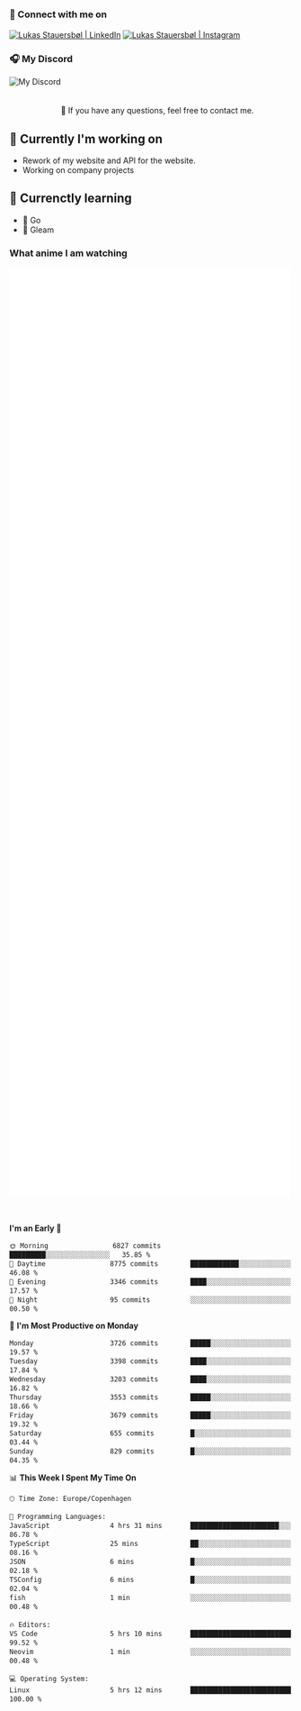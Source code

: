 ### 🔗 Connect with me on
<a href="https://www.instagram.com/lukas_stauersbol" target="_blank"><img align="center" src="https://raw.githubusercontent.com/stauersbol/stauersbol/main/images/instagram.svg" alt="Lukas Stauersbøl | LinkedIn" width="30px"/></a>
<a href="https://www.linkedin.com/in/lukas-stauersbol/" target="_blank"><img align="center" src="https://raw.githubusercontent.com/stauersbol/stauersbol/main/images/linkedin.svg" alt="Lukas Stauersbøl | Instagram" width="30px"/></a>

<p align="center">
 <h3>🎧 My Discord</h3>
 <img align="left" height="55px" src="https://discord.c99.nl/widget/theme-2/147806323323568128.png" alt="My Discord" />
</p>

<br/>
<br/>
<br/>
💬 If you have any questions, feel free to contact me.

## 🔭 Currently I'm working on
- Rework of my website and API for the website.
- Working on company projects
 
## 🌱 Currenctly learning
- 💙 Go
- 💜 Gleam

### What anime I am watching
<a href="https://anilist.co/user/slashiy/" align="center"><img align="center" width="500px" src="metrics.plugin.personal.anilist.svg" /></a>

<br/>

<!--START_SECTION:waka-->
**I'm an Early 🐤** 

```text
🌞 Morning                6827 commits        █████████░░░░░░░░░░░░░░░░   35.85 % 
🌆 Daytime                8775 commits        ████████████░░░░░░░░░░░░░   46.08 % 
🌃 Evening                3346 commits        ████░░░░░░░░░░░░░░░░░░░░░   17.57 % 
🌙 Night                  95 commits          ░░░░░░░░░░░░░░░░░░░░░░░░░   00.50 % 
```
📅 **I'm Most Productive on Monday** 

```text
Monday                   3726 commits        █████░░░░░░░░░░░░░░░░░░░░   19.57 % 
Tuesday                  3398 commits        ████░░░░░░░░░░░░░░░░░░░░░   17.84 % 
Wednesday                3203 commits        ████░░░░░░░░░░░░░░░░░░░░░   16.82 % 
Thursday                 3553 commits        █████░░░░░░░░░░░░░░░░░░░░   18.66 % 
Friday                   3679 commits        █████░░░░░░░░░░░░░░░░░░░░   19.32 % 
Saturday                 655 commits         █░░░░░░░░░░░░░░░░░░░░░░░░   03.44 % 
Sunday                   829 commits         █░░░░░░░░░░░░░░░░░░░░░░░░   04.35 % 
```


📊 **This Week I Spent My Time On** 

```text
🕑︎ Time Zone: Europe/Copenhagen

💬 Programming Languages: 
JavaScript               4 hrs 31 mins       ██████████████████████░░░   86.78 % 
TypeScript               25 mins             ██░░░░░░░░░░░░░░░░░░░░░░░   08.16 % 
JSON                     6 mins              █░░░░░░░░░░░░░░░░░░░░░░░░   02.18 % 
TSConfig                 6 mins              █░░░░░░░░░░░░░░░░░░░░░░░░   02.04 % 
fish                     1 min               ░░░░░░░░░░░░░░░░░░░░░░░░░   00.48 % 

🔥 Editors: 
VS Code                  5 hrs 10 mins       █████████████████████████   99.52 % 
Neovim                   1 min               ░░░░░░░░░░░░░░░░░░░░░░░░░   00.48 % 

💻 Operating System: 
Linux                    5 hrs 12 mins       █████████████████████████   100.00 % 
```


<!--END_SECTION:waka-->
